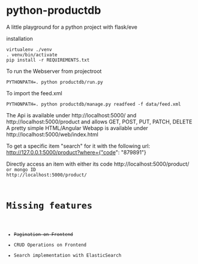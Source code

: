 # python-productdb
A little playground for a python project with flask/eve

installation

```
virtualenv ./venv
. venv/bin/activate
pip install -r REQUIREMENTS.txt
```

To run the Webserver from projectroot

```PYTHONPATH=. python productdb/run.py```

To import the feed.xml

```PYTHONPATH=. python productdb/manage.py readfeed -f data/feed.xml```


The Api is available under http://localhost:5000/ and http://localhost:5000/product and allows GET, POST, PUT, PATCH, DELETE
A pretty simple HTML/Angular Webapp is available under http://localhost:5000/web/index.html

To get a specific item "search" for it with the following url: http://127.0.0.1:5000/product?where={"code": "879891"}

Directly access an item with either its code http://localhost:5000/product/<CODE> or mongo ID http://localhost:5000/product/<OBJECTID>

# Missing features
 * ~~Pagination on Frontend~~
 * CRUD Operations on Frontend
 * Search implementation with ElasticSearch